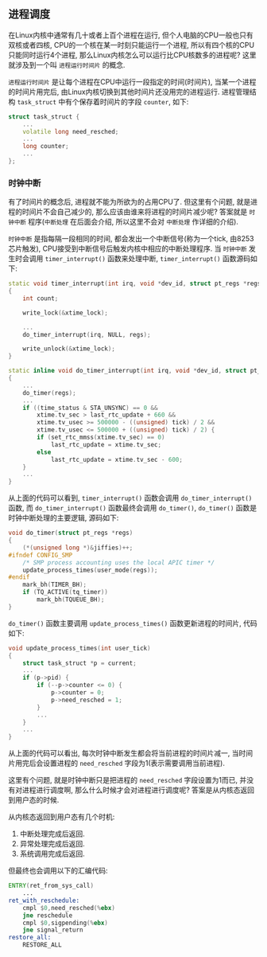 ## 进程调度
在Linux内核中通常有几十或者上百个进程在运行, 但个人电脑的CPU一般也只有双核或者四核, CPU的一个核在某一时刻只能运行一个进程, 所以有四个核的CPU只能同时运行4个进程, 那么Linux内核怎么可以运行比CPU核数多的进程呢? 这里就涉及到一个叫 `进程运行时间片` 的概念.

`进程运行时间片` 是让每个进程在CPU中运行一段指定的时间(时间片), 当某一个进程的时间片用完后, 由Linux内核切换到其他时间片还没用完的进程运行. 进程管理结构 `task_struct` 中有个保存着时间片的字段 `counter`, 如下:
```cpp
struct task_struct {
    ...
    volatile long need_resched;
    ...
    long counter;
    ...
};
```

### 时钟中断
有了时间片的概念后, 进程就不能为所欲为的占用CPU了. 但这里有个问题, 就是进程的时间片不会自己减少的, 那么应该由谁来将进程的时间片减少呢? 答案就是 `时钟中断` 程序(`中断处理` 在后面会介绍, 所以这里不会对 `中断处理` 作详细的介绍).

`时钟中断` 是指每隔一段相同的时间, 都会发出一个中断信号(称为一个tick, 由8253芯片触发), CPU接受到中断信号后触发内核中相应的中断处理程序. 当 `时钟中断` 发生时会调用 `timer_interrupt()` 函数来处理中断, `timer_interrupt()` 函数源码如下:
```cpp
static void timer_interrupt(int irq, void *dev_id, struct pt_regs *regs)
{
    int count;

    write_lock(&xtime_lock);

    ...
    do_timer_interrupt(irq, NULL, regs);

    write_unlock(&xtime_lock);
}

static inline void do_timer_interrupt(int irq, void *dev_id, struct pt_regs *regs)
{
    ...
    do_timer(regs);
    ...
    if ((time_status & STA_UNSYNC) == 0 &&
        xtime.tv_sec > last_rtc_update + 660 &&
        xtime.tv_usec >= 500000 - ((unsigned) tick) / 2 &&
        xtime.tv_usec <= 500000 + ((unsigned) tick) / 2) {
        if (set_rtc_mmss(xtime.tv_sec) == 0)
            last_rtc_update = xtime.tv_sec;
        else
            last_rtc_update = xtime.tv_sec - 600;
    }
    ...
}
```
从上面的代码可以看到, `timer_interrupt()` 函数会调用 `do_timer_interrupt()` 函数, 而 `do_timer_interrupt()` 函数最终会调用 `do_timer()`, `do_timer()` 函数是时钟中断处理的主要逻辑, 源码如下:
```cpp
void do_timer(struct pt_regs *regs)
{
    (*(unsigned long *)&jiffies)++;
#ifndef CONFIG_SMP
    /* SMP process accounting uses the local APIC timer */
    update_process_times(user_mode(regs));
#endif
    mark_bh(TIMER_BH);
    if (TQ_ACTIVE(tq_timer))
        mark_bh(TQUEUE_BH);
}
```
`do_timer()` 函数主要调用 `update_process_times()` 函数更新进程的时间片, 代码如下:
```cpp
void update_process_times(int user_tick)
{
    struct task_struct *p = current;
    ...
    if (p->pid) {
        if (--p->counter <= 0) {
            p->counter = 0;
            p->need_resched = 1;
        }
        ...
    }
    ...
}
```
从上面的代码可以看出, 每次时钟中断发生都会将当前进程的时间片减一, 当时间片用完后会设置进程的 `need_resched` 字段为1(表示需要调用当前进程).

这里有个问题, 就是时钟中断只是把进程的 `need_resched` 字段设置为1而已, 并没有对进程进行调度啊, 那么什么时候才会对进程进行调度呢? 答案是从内核态返回到用户态的时候.

从内核态返回到用户态有几个时机: 
1. 中断处理完成后返回. 
2. 异常处理完成后返回. 
3. 系统调用完成后返回.

但最终也会调用以下的汇编代码:
```asm
ENTRY(ret_from_sys_call)
    ...
ret_with_reschedule:
    cmpl $0,need_resched(%ebx)
    jne reschedule
    cmpl $0,sigpending(%ebx)
    jne signal_return
restore_all:
    RESTORE_ALL
```
